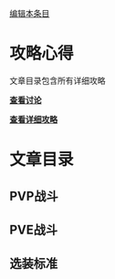 [编辑本条目](https://github.com/GuguTown/Wiki/edit/main/article/index.md)
# 攻略心得
文章目录包含所有详细攻略

[**查看讨论**](#讨论)

[**查看详细攻略**](#文章目录)

# 文章目录
## PVP战斗
## PVE战斗
## 选装标准
